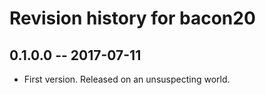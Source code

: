 # Revision history for bacon20

## 0.1.0.0  -- 2017-07-11

* First version. Released on an unsuspecting world.
